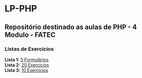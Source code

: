 # LP-PHP

## Repositório destinado as aulas de PHP - 4 Modulo - FATEC

### Listas de Exercícios

**Lista 1:** [5 Formulários](/01_exercicios/lista_01/)  
**Lista 2:** [20 Exercícios](/01_exercicios/lista_02/)  
**Lista 3:** [10 Exercícios](/01_exercicios/lista_03/)  